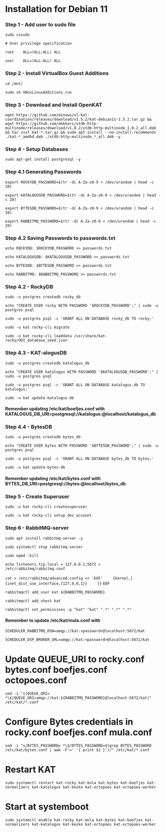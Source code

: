 # Installation for Debian 11

### Step 1 - Add user to sudo file
`sudo visudo`

`# User privilege specification`

`root    ALL=(ALL:ALL) ALL`

`user    ALL=(ALL:ALL) ALL`

### Step 2 - Install VirtualBox Guest Additions
`cd /mnt/`

`sudo sh VBoxLinuxAdditions.run`

### Step 3 - Download and Install OpenKAT
`wget https://github.com/minvws/nl-kat-coordination/releases/download/v1.5.2/kat-debian11-1.5.2.tar.gz && wget https://github.com/dekkers/xtdb-http-multinode/releases/download/v1.0.2/xtdb-http-multinode_1.0.2_all.deb && tar zvxf kat-*.tar.gz && sudo apt install --no-install-recommends ./kat-*_amd64.deb ./xtdb-http-multinode_*_all.deb -y`

### Step 4 - Setup Databases
`sudo apt-get install postgresql -y`

### Step 4.1 Generating Passwords
`export ROCKYDB_PASSWORD=$(tr -dc A-Za-z0-9 < /dev/urandom | head -c 20)`

`export KATALOGUSDB_PASSWORD=$(tr -dc A-Za-z0-9 < /dev/urandom | head -c 20)`

`export BYTESDB_PASSWORD=$(tr -dc A-Za-z0-9 < /dev/urandom | head -c 20)`

`export RABBITMQ_PASSWORD=$(tr -dc A-Za-z0-9 < /dev/urandom | head -c 20)`

### Step 4.2 Saving Passwords to passwords.txt
`echo ROCKYDB: $ROCKYDB_PASSWORD >> passwords.txt`

`echo KATALOGUSDB: $KATALOGUSDB_PASSWORD >> passwords.txt`

`echo BYTESDB: $BYTESDB_PASSWORD >> passwords.txt`

`echo RABBITMQ: $RABBITMQ_PASSWORD >> passwords.txt`

### Step 4.2 - RockyDB
`sudo -u postgres createdb rocky_db`

`echo "CREATE USER rocky WITH PASSWORD '$ROCKYDB_PASSWORD';" | sudo -u postgres psql`

`sudo -u postgres psql -c 'GRANT ALL ON DATABASE rocky_db TO rocky;'`

`sudo -u kat rocky-cli migrate`

`sudo -u kat rocky-cli loaddata /usr/share/kat-rocky/OOI_database_seed.json`

### Step 4.3 - KAT-alogusDB
`sudo -u postgres createdb katalogus_db`

`echo "CREATE USER katalogus WITH PASSWORD '$KATALOGUSDB_PASSWORD';" | sudo -u postgres psql`

`sudo -u postgres psql -c 'GRANT ALL ON DATABASE katalogus_db TO katalogus;'`

`sudo -u kat update-katalogus-db`
#### Remember updating /etc/kat/boefjes.conf with KATALOGUS_DB_URI=postgresql://katalogus:<password>@localhost/katalogus_db

### Step 4.4 - BytesDB
`sudo -u postgres createdb bytes_db`

`echo "CREATE USER bytes WITH PASSWORD '$BYTESDB_PASSWORD';" | sudo -u postgres psql`

`sudo -u postgres psql -c 'GRANT ALL ON DATABASE bytes_db TO bytes;'`

`sudo -u kat update-bytes-db`
#### Remember updating /etc/kat/bytes.conf with BYTES_DB_URI=postgresql://bytes:<password>@localhost/bytes_db

### Step 5 - Create Superuser
`sudo -u kat rocky-cli createsuperuser`

`sudo -u kat rocky-cli setup_dev_account`

### Step 6 - RabbitMQ-server
`sudo apt install rabbitmq-server -y`

`sudo systemctl stop rabbitmq-server`

`sudo epmd -kill`

`echo listeners.tcp.local = 127.0.0.1:5672 > /etc/rabbitmq/rabbitmq.conf`

`cat > /etc/rabbitmq/advanced.config << 'EOF'`
`    {kernel,[`
`        {inet_dist_use_interface,{127,0,0,1}}`
`    ]}`
`EOF`

`rabbitmqctl add_user kat ${RABBITMQ_PASSWORD}`

`rabbitmqctl add_vhost kat`

`rabbitmqctl set_permissions -p "kat" "kat" ".*" ".*" ".*"`

#### Remember to update /etc/kat/mula.conf with
`SCHEDULER_RABBITMQ_DSN=amqp://kat:<password>@localhost:5672/kat`

`SCHEDULER_DSP_BROKER_URL=amqp://kat:<password>@localhost:5672/kat`

# Update QUEUE_URI to rocky.conf bytes.conf boefjes.conf octopoes.conf
`sed -i "s|QUEUE_URI= *\$|QUEUE_URI=amqp://kat:${RABBITMQ_PASSWORD}@localhost:5672/kat|" /etc/kat/*.conf`

# Configure Bytes credentials in rocky.conf boefjes.conf mula.conf
`sed -i "s/BYTES_PASSWORD= *\$/BYTES_PASSWORD=$(grep BYTES_PASSWORD /etc/kat/bytes.conf | awk -F'=' '{ print $2 }')/" /etc/kat/*.conf`

# Restart KAT
`sudo systemctl restart kat-rocky kat-mula kat-bytes kat-boefjes kat-normalizers kat-katalogus kat-keiko kat-octopoes kat-octopoes-worker`

# Start at systemboot
`sudo systemctl enable kat-rocky kat-mula kat-bytes kat-boefjes kat-normalizers kat-katalogus kat-keiko kat-octopoes kat-octopoes-worker`
